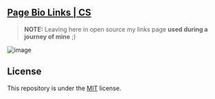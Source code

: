 ## [Page Bio Links | CS](https://bren0sx.github.io/biopage-csgo/)
>**NOTE:** Leaving here in open source my links page **used during a journey of mine** ;)

![image](https://user-images.githubusercontent.com/105817781/215352631-499a2fdc-341c-47da-9bca-cae5356e3008.png)
## License

This repository is under the [MIT](https://github.com/BREN0sx/biopage-csgo/blob/main/LICENSE) license.
